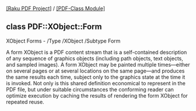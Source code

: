 [[Raku PDF Project]](https://pdf-raku.github.io)
 / [[PDF-Class Module]](https://pdf-raku.github.io/PDF-Class-raku)

class PDF::XObject::Form
------------------------

XObject Forms - /Type /XObject /Subtype Form

A form XObject is a PDF content stream that is a self-contained description of any sequence of graphics objects (including path objects, text objects, and sampled images). A form XObject may be painted multiple times—either on several pages or at several locations on the same page—and produces the same results each time, subject only to the graphics state at the time it is invoked. Not only is this shared definition economical to represent in the PDF file, but under suitable circumstances the conforming reader can optimize execution by caching the results of rendering the form XObject for repeated reuse.

